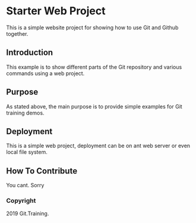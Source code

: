 # Starter Web Project

This is a simple website project for
showing how to use Git and Github together.

## Introduction

This example is to show different parts
of the Git repository and various commands
using a web project.

## Purpose

As stated above, the main purpose is to provide
simple examples for Git training demos.

## Deployment

This is a simple web project, deployment can be
on ant web server or even local file system.

## How To Contribute

You cant. Sorry

### Copyright

2019 Git.Training.
